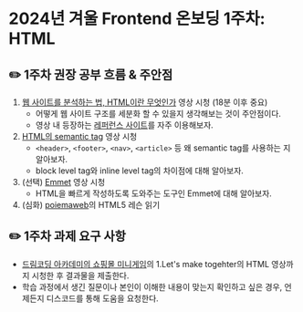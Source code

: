 # 2024년 겨울 Frontend 온보딩 1주차: HTML

## ✏️ 1주차 권장 공부 흐름 & 주안점

1. [웹 사이트를 분석하는 법, HTML이란 무엇인가](https://youtu.be/i0FN-OwJ7QI?si=iFES6ZO8RRHY7YVA) 영상 시청 (18분 이후 중요)
    - 어떻게 웹 사이트 구조를 세분화 할 수 있을지 생각해보는 것이 주안점이다.
    - 영상 내 등장하는 [레퍼런스 사이트](https://developer.mozilla.org/ko/docs/Web/HTML)를 자주 이용해보자.
2. [HTML의 semantic tag](https://youtu.be/OoA70D2TE0A?si=Jw7Bp47x6vJp1aNW) 영상 시청
    - `<header>`, `<footer>`, `<nav>`, `<article>` 등 왜 semantic tag를 사용하는 지 알아보자.
    - block level tag와 inline level tag의 차이점에 대해 알아보자.
3. (선택) [Emmet](https://youtu.be/m7wsrVQsVjI?si=C5FuiNnMy2IRC-m3) 영상 시청
    - HTML을 빠르게 작성하도록 도와주는 도구인 Emmet에 대해 알아보자.
4. (심화) [poiemaweb](https://poiemaweb.com/)의 HTML5 레슨 읽기

## ✏️ 1주차 과제 요구 사항

- [드림코딩 아카데미의 쇼핑몰 미니게임](https://academy.dream-coding.com/courses/mini-shopping)의 1.Let's make togehter의 HTML 영상까지 시청한 후 결과물을 제출한다.
- 학습 과정에서 생긴 질문이나 본인이 이해한 내용이 맞는지 확인하고 싶은 경우, 언제든지 디스코드를 통해 도움을 요청한다.